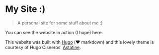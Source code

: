 # My Site :)

> A personal site for some stuff about me :)

You can see the website in action (I hope) here: [](https://dhirajk.info)

This website was built with [Hugo](https://gohugo.io) (❤️ markdown) and this lovely theme is courtesy of Hugo Cisneros' [Astatine](https://github.com/hugcis/hugo-astatine-theme).